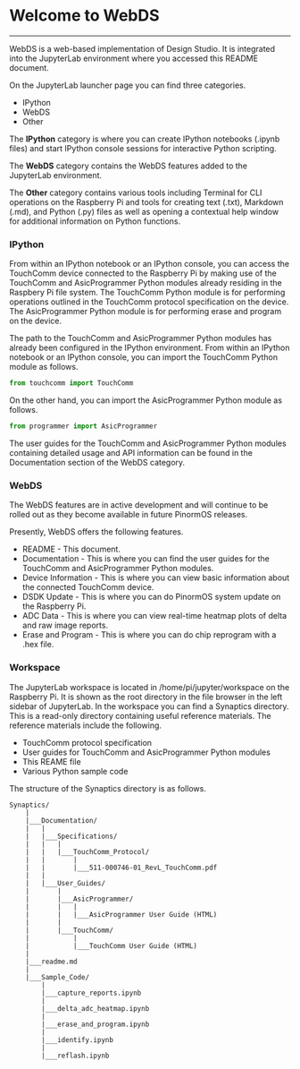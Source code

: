 # Welcome to WebDS

---

WebDS is a web-based implementation of Design Studio. It is integrated into the JupyterLab environment where you accessed this README document.

On the JupyterLab launcher page you can find three categories.
- IPython
- WebDS
- Other

The **IPython** category is where you can create IPython notebooks (.ipynb files) and start IPython console sessions for interactive Python scripting.

The **WebDS** category contains the WebDS features added to the JupyterLab environment.

The **Other** category contains various tools including Terminal for CLI operations on the Raspberry Pi and tools for creating text (.txt), Markdown (.md), and Python (.py) files as well as opening a contextual help window for additional information on Python functions.

### IPython

From within an IPython notebook or an IPython console, you can access the TouchComm device connected to the Raspberry Pi by making use of the TouchComm and AsicProgrammer Python modules already residing in the Raspbery Pi file system. The TouchComm Python module is for performing operations outlined in the TouchComm protocol specification on the device. The AsicProgrammer Python module is for performing erase and program on the device.

The path to the TouchComm and AsicProgrammer Python modules has already been configured in the IPython environment. From within an IPython notebook or an IPython console, you can import the TouchComm Python module as follows.
```python
from touchcomm import TouchComm
```
On the other hand, you can import the AsicProgrammer Python module as follows.
```python
from programmer import AsicProgrammer
```
The user guides for the TouchComm and AsicProgrammer Python modules containing detailed usage and API information can be found in the Documentation section of the WebDS category.

### WebDS

The WebDS features are in active development and will continue to be rolled out as they become available in future PinormOS releases.

Presently, WebDS offers the following features.
- README - This document.
- Documentation - This is where you can find the user guides for the TouchComm and AsicProgrammer Python modules.
- Device Information - This is where you can view basic information about the connected TouchComm device.
- DSDK Update - This is where you can do PinormOS system update on the Raspberry Pi.
- ADC Data - This is where you can view real-time heatmap plots of delta and raw image reports.
- Erase and Program - This is where you can do chip reprogram with a .hex file.

### Workspace

The JupyterLab workspace is located in /home/pi/jupyter/workspace on the Raspberry Pi. It is shown as the root directory in the file browser in the left sidebar of JupyterLab. In the workspace you can find a Synaptics directory. This is a read-only directory containing useful reference materials. The reference materials include the following.

- TouchComm protocol specification
- User guides for TouchComm and AsicProgrammer Python modules
- This REAME file
- Various Python sample code

The structure of the Synaptics directory is as follows.
```
Synaptics/
    |
    |___Documentation/
    |   |
    |   |___Specifications/
    |   |   |
    |   |   |___TouchComm_Protocol/
    |   |       |
    |   |       |___511-000746-01_RevL_TouchComm.pdf
    |   |
    |   |___User_Guides/
    |       |
    |       |___AsicProgrammer/
    |       |   |
    |       |   |___AsicProgrammer User Guide (HTML)
    |       |
    |       |___TouchComm/
    |           |
    |           |___TouchComm User Guide (HTML)
    |
    |___readme.md
    |
    |___Sample_Code/
        |
        |___capture_reports.ipynb
        |
        |___delta_adc_heatmap.ipynb
        |
        |___erase_and_program.ipynb
        |
        |___identify.ipynb
        |
        |___reflash.ipynb
```
